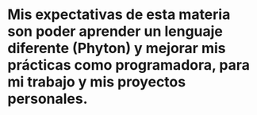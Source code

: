 # Mis expectativas de esta materia son poder aprender un lenguaje diferente (Phyton) y mejorar mis prácticas como programadora, para mi trabajo y mis proyectos personales.